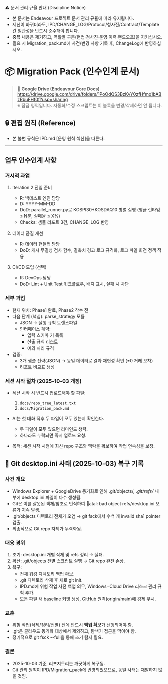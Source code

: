 ⚠️ 문서 관리 규율 안내 (Discipline Notice)
- 본 문서는 Endeavour 프로젝트 문서 관리 규율에 따라 유지됩니다.
- 세션이 바뀌더라도, IPD/CHANGE_LOG/Protocol/청사진/Contract/Template 간 일관성을 반드시 준수해야 합니다.
- 중복 내용은 제거하고, 역할별 구분(헌법·청사진·운영·이력·핸드오프)을 지키십시오.
- 필요 시 Migration_pack.md에 사건/변경 사항 기록 후, ChangeLog에 반영하십시오.

# 📦 Migration Pack (인수인계 문서)
<!-- @LOCKED:DRIVE_LINK START -->
> 🔗 **Google Drive (Endeavour Core Docs)**
> https://drive.google.com/drive/folders/1PoOdQS3BzKvY0zfHfmo1bABzRbuFHf0f?usp=sharing  
> ※ 잠금 영역입니다. 자동화/수정 스크립트는 이 블록을 변경/삭제하면 안 됩니다.
<!-- @LOCKED:DRIVE_LINK END -->

## 🔒 편집 원칙 (Reference)
- 본 불변 규칙은 IPD.md [운영 원칙 섹션]을 따른다.

---

## 업무 인수인계 사항

### 거시적 과업
1) Iteration 2 진입 준비  
   - R: 백테스트 엔진 담당  
   - D: YYYY-MM-DD  
   - DoD: parallel_runner.py로 KOSPI30+KOSDAQ10 병렬 실행 (평균 런타임 ≤ N분, 실패율 ≤ X%)  
   - Checks: 샘플 리포트 3건, CHANGE_LOG 반영  

2) 데이터 품질 개선  
   - R: 데이터 핸들러 담당  
   - DoD: 캐시 무결성 검사 함수, 결측치 경고 로그 규격화, 로그 파일 회전 정책 적용  

3) CI/CD 도입 (선택)  
   - R: DevOps 담당  
   - DoD: Lint + Unit Test 워크플로우, 배지 표시, 실패 시 차단  

### 세부 과업
- 현재 위치: Phase1 완료, Phase2 착수 전  
- 다음 단계 (핵심): parse_strategy 모듈  
  - JSON → 실행 규칙 트랜스파일  
  - 인터페이스 계약:  
    - 입력 스키마 키 목록  
    - 산출 규칙 리스트  
    - 예외 처리 규격  
- 검증:  
  - 3개 샘플 전략(JSON) → 동일 데이터로 결과 재현성 확인 (±0 거래 오차)  
  - 리포트 비교표 생성

<!-- @LOCKED:SESSION_START START -->
### 세션 시작 절차 (2025-10-03 개정)

- 세션 시작 시 반드시 업로드해야 할 파일:
  1. `docs/repo_tree_latest.txt`
  2. `docs/Migration_pack.md`

- AI는 첫 대화 직후 두 파일이 모두 있는지 확인한다.
  - 두 파일이 모두 있으면 리마인드 생략.
  - 하나라도 누락되면 즉시 업로드 요청.

- 목적: 세션 시작 시점에 최신 repo 구조와 맥락을 확보하여 작업 연속성을 보장.
<!-- @LOCKED:SESSION_START END -->

## 📌 Git desktop.ini 사태 (2025-10-03) 복구 기록

### 사건 개요
- Windows Explorer + GoogleDrive 동기화로 인해 .git/objects/*, .git/refs/* 내부에 desktop.ini 파일이 다수 생성됨.
- Git은 이를 잘못된 객체/참조로 인식하여 atal: bad object refs/desktop.ini 오류가 지속 발생.
- .git/objects 디렉토리 전체가 오염 → git fsck에서 수백 개 invalid sha1 pointer 검출.
- 최종적으로 Git repo 자체가 무력화됨.

### 대응 경위
1. 초기: desktop.ini 개별 삭제 및 refs 정리 → 실패.
2. 확산: .git/objects 전멸 스크립트 실행 → Git repo 완전 손상.
3. 복구: 
   - 전체 워킹 디렉토리 백업 확보.
   - .git 디렉토리 삭제 후 새로 git init.
   - IPD.md에 위험 작업 사전 백업 의무, Windows+Cloud Drive 리스크 관리 규칙 추가.
   - 모든 파일 새 baseline 커밋 생성, GitHub 원격(origin/main)에 강제 푸시.

### 교훈
- 위험 작업(삭제/정리/전멸) 전에 반드시 **백업 확보**가 선행되어야 함.
- .git은 클라우드 동기화 대상에서 제외하고, 탐색기 접근을 막아야 함.
- 정기적으로 git fsck --full을 통해 조기 탐지 필요.

### 결론
- 2025-10-03 기준, 리포지토리는 깨끗하게 복구됨.
- Git 관리 원칙이 IPD/Migration_pack에 반영되었으므로, 동일 사태는 재발하지 않을 것임.
